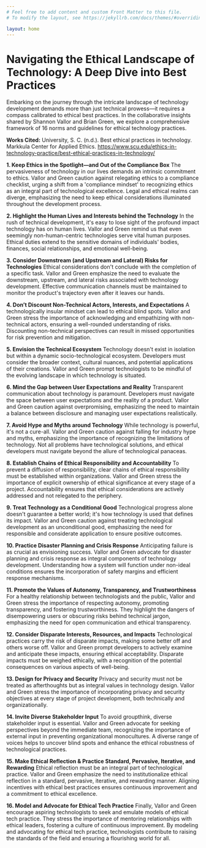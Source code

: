 ```yaml
---
# Feel free to add content and custom Front Matter to this file.
# To modify the layout, see https://jekyllrb.com/docs/themes/#overriding-theme-defaults

layout: home
---
```

<h1>Navigating the Ethical Landscape of Technology: A Deep Dive into Best Practices</h1>
Embarking on the journey through the intricate landscape of technology development demands more than just technical prowess—it requires a compass calibrated to ethical best practices. In the collaborative insights shared by Shannon Vallor and Brian Green, we explore a comprehensive framework of 16 norms and guidelines for ethical technology practices.

**Works Cited:**
University, S. C. (n.d.). Best ethical practices in technology. Markkula Center for Applied Ethics. https://www.scu.edu/ethics-in-technology-practice/best-ethical-practices-in-technology/ 

**1. Keep Ethics in the Spotlight—and Out of the Compliance Box**
The pervasiveness of technology in our lives demands an intrinsic commitment to ethics. Vallor and Green caution against relegating ethics to a compliance checklist, urging a shift from a 'compliance mindset' to recognizing ethics as an integral part of technological excellence. Legal and ethical realms can diverge, emphasizing the need to keep ethical considerations illuminated throughout the development process.

**2. Highlight the Human Lives and Interests behind the Technology**
In the rush of technical development, it's easy to lose sight of the profound impact technology has on human lives. Vallor and Green remind us that even seemingly non-human-centric technologies serve vital human purposes. Ethical duties extend to the sensitive domains of individuals' bodies, finances, social relationships, and emotional well-being.

**3. Consider Downstream (and Upstream and Lateral) Risks for Technologies**
Ethical considerations don't conclude with the completion of a specific task. Vallor and Green emphasize the need to evaluate the downstream, upstream, and lateral risks associated with technology development. Effective communication channels must be maintained to monitor the product's trajectory even after it leaves our hands.

**4. Don’t Discount Non-Technical Actors, Interests, and Expectations**
A technologically insular mindset can lead to ethical blind spots. Vallor and Green stress the importance of acknowledging and empathizing with non-technical actors, ensuring a well-rounded understanding of risks. Discounting non-technical perspectives can result in missed opportunities for risk prevention and mitigation.

**5. Envision the Technical Ecosystem**
Technology doesn't exist in isolation but within a dynamic socio-technological ecosystem. Developers must consider the broader context, cultural nuances, and potential applications of their creations. Vallor and Green prompt technologists to be mindful of the evolving landscape in which technology is situated.

**6. Mind the Gap between User Expectations and Reality**
Transparent communication about technology is paramount. Developers must navigate the space between user expectations and the reality of a product. Vallor and Green caution against overpromising, emphasizing the need to maintain a balance between disclosure and managing user expectations realistically.

**7. Avoid Hype and Myths around Technology**
While technology is powerful, it's not a cure-all. Vallor and Green caution against falling for industry hype and myths, emphasizing the importance of recognizing the limitations of technology. Not all problems have technological solutions, and ethical developers must navigate beyond the allure of technological panaceas.

**8. Establish Chains of Ethical Responsibility and Accountability**
To prevent a diffusion of responsibility, clear chains of ethical responsibility must be established within organizations. Vallor and Green stress the importance of explicit ownership of ethical significance at every stage of a project. Accountability ensures that ethical considerations are actively addressed and not relegated to the periphery.

**9. Treat Technology as a Conditional Good**
Technological progress alone doesn't guarantee a better world; it's how technology is used that defines its impact. Vallor and Green caution against treating technological development as an unconditional good, emphasizing the need for responsible and considerate application to ensure positive outcomes.

**10. Practice Disaster Planning and Crisis Response**
Anticipating failure is as crucial as envisioning success. Vallor and Green advocate for disaster planning and crisis response as integral components of technology development. Understanding how a system will function under non-ideal conditions ensures the incorporation of safety margins and efficient response mechanisms.

**11. Promote the Values of Autonomy, Transparency, and Trustworthiness**
For a healthy relationship between technologists and the public, Vallor and Green stress the importance of respecting autonomy, promoting transparency, and fostering trustworthiness. They highlight the dangers of disempowering users or obscuring risks behind technical jargon, emphasizing the need for open communication and ethical transparency.

**12. Consider Disparate Interests, Resources, and Impacts**
Technological practices carry the risk of disparate impacts, making some better off and others worse off. Vallor and Green prompt developers to actively examine and anticipate these impacts, ensuring ethical acceptability. Disparate impacts must be weighed ethically, with a recognition of the potential consequences on various aspects of well-being.

**13. Design for Privacy and Security**
Privacy and security must not be treated as afterthoughts but as integral values in technology design. Vallor and Green stress the importance of incorporating privacy and security objectives at every stage of project development, both technically and organizationally.

**14. Invite Diverse Stakeholder Input**
To avoid groupthink, diverse stakeholder input is essential. Vallor and Green advocate for seeking perspectives beyond the immediate team, recognizing the importance of external input in preventing organizational monocultures. A diverse range of voices helps to uncover blind spots and enhance the ethical robustness of technological practices.

**15. Make Ethical Reflection & Practice Standard, Pervasive, Iterative, and Rewarding**
Ethical reflection must be an integral part of technological practice. Vallor and Green emphasize the need to institutionalize ethical reflection in a standard, pervasive, iterative, and rewarding manner. Aligning incentives with ethical best practices ensures continuous improvement and a commitment to ethical excellence.

**16. Model and Advocate for Ethical Tech Practice**
Finally, Vallor and Green encourage aspiring technologists to seek and emulate models of ethical tech practice. They stress the importance of mentoring relationships with ethical leaders, fostering a culture of continuous improvement. By modeling and advocating for ethical tech practice, technologists contribute to raising the standards of the field and ensuring a flourishing world for all.


